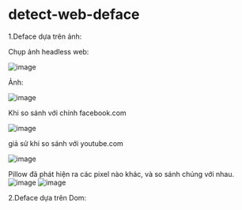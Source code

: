 # detect-web-deface

1.Deface dựa trên ảnh:

Chụp ảnh headless web:

![image](https://github.com/user-attachments/assets/b742fada-f22e-422f-9600-e9e7650c8337)

Ảnh:

![image](https://github.com/user-attachments/assets/95d63f9e-3dd4-4651-b4aa-78a76e2bea8c)

Khi so sánh với chính facebook.com

![image](https://github.com/user-attachments/assets/3a28bbab-67c6-4103-be31-0adf69032a03)

giả sử khi so sánh với youtube.com

![image](https://github.com/user-attachments/assets/8b775b88-c458-4c8f-8521-0048b0eb5a7b)

Pillow đã phát hiện ra các pixel nào khác, và so sánh chúng với nhau. 
![image](https://github.com/user-attachments/assets/a6d8f7e3-0346-45ac-b77e-c73687c523bc)
![image](https://github.com/user-attachments/assets/958e5850-83be-446d-9c6e-cc6ff7a96106)

2.Deface dựa trên Dom:


